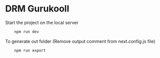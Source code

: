 # DRM Gurukooll

 Start the project on the local server

```bash
    npm run dev
 ```

  To generate out folder (Remove output comment from next.config.js file)

```bash
    npm run export
 ```
